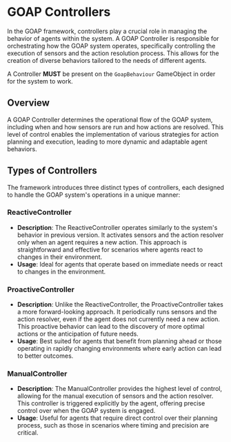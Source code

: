 # GOAP Controllers
In the GOAP framework, controllers play a crucial role in managing the behavior of agents within the system. A GOAP Controller is responsible for orchestrating how the GOAP system operates, specifically controlling the execution of sensors and the action resolution process. This allows for the creation of diverse behaviors tailored to the needs of different agents.

A Controller **MUST** be present on the `GoapBehaviour` GameObject in order for the system to work.

## Overview
A GOAP Controller determines the operational flow of the GOAP system, including when and how sensors are run and how actions are resolved. This level of control enables the implementation of various strategies for action planning and execution, leading to more dynamic and adaptable agent behaviors.

## Types of Controllers
The framework introduces three distinct types of controllers, each designed to handle the GOAP system's operations in a unique manner:

### ReactiveController
- **Description**: The ReactiveController operates similarly to the system's behavior in previous version. It activates sensors and the action resolver only when an agent requires a new action. This approach is straightforward and effective for scenarios where agents react to changes in their environment.
- **Usage**: Ideal for agents that operate based on immediate needs or react to changes in the environment.

### ProactiveController
- **Description**: Unlike the ReactiveController, the ProactiveController takes a more forward-looking approach. It periodically runs sensors and the action resolver, even if the agent does not currently need a new action. This proactive behavior can lead to the discovery of more optimal actions or the anticipation of future needs.
- **Usage**: Best suited for agents that benefit from planning ahead or those operating in rapidly changing environments where early action can lead to better outcomes.

### ManualController
- **Description**: The ManualController provides the highest level of control, allowing for the manual execution of sensors and the action resolver. This controller is triggered explicitly by the agent, offering precise control over when the GOAP system is engaged.
- **Usage**: Useful for agents that require direct control over their planning process, such as those in scenarios where timing and precision are critical.
